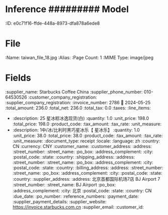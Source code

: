 Inference
#########
Model
=====
:ID: e0c71f16-ffde-448a-8973-dfa878a6ede8

File
====
:Name: taiwan_file_18.jpg
:Alias:
:Page Count: 1
:MIME Type: image/jpeg

Fields
======
:supplier_name: Starbucks Coffee China
:supplier_phone_number: 010-64530526
:customer_company_registration:
:supplier_company_registration:
:invoice_number: 2786
:date: 2024-05-25
:total_amount: 236.0
:total_net: 236.0
:total_tax: 0.0
:taxes:
:line_items:
  * :description: 25 星冰粽冰逸现货(白)
    :quantity: 1.0
    :unit_price: 198.0
    :total_price: 198.0
    :product_code:
    :tax_amount:
    :tax_rate:
    :unit_measure:
  * :description: 1中/冰/比利时黑巧星冰乐【
星冰乐】
    :quantity: 1.0
    :unit_price: 38.0
    :total_price: 38.0
    :product_code:
    :tax_amount:
    :tax_rate:
    :unit_measure:
:document_type: receipt
:locale:
  :language: zh
  :country: CN
  :currency: CNY
:customer_name:
:customer_address:
  :address:
  :street_number:
  :street_name:
  :po_box:
  :address_complement:
  :city:
  :postal_code:
  :state:
  :country:
:shipping_address:
  :address:
  :street_number:
  :street_name:
  :po_box:
  :address_complement:
  :city:
  :postal_code:
  :state:
  :country:
:billing_address:
  :address:
  :street_number:
  :street_name:
  :po_box:
  :address_complement:
  :city:
  :postal_code:
  :state:
  :country:
:supplier_address:
  :address: 北京首都国际机场7店
BJ Airport 7
  :street_number:
  :street_name: BJ Airport
  :po_box:
  :address_complement:
  :city: 北京
  :postal_code:
  :state:
  :country: CN
:due_date:
:po_number:
:reference_numbers:
:payment_date:
:supplier_payment_details:
:supplier_website: https://invoice.starbucks.com.cn
:supplier_email:
:customer_id:
